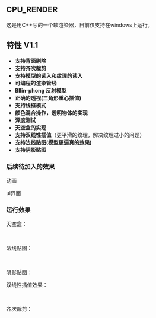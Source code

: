 ## CPU_RENDER

这是用C++写的一个软渲染器，目前仅支持在windows上运行。

## 特性 V1.1

- **支持背面剔除**
- **支持齐次裁剪**
- **支持模型的读入和纹理的读入**
- **可编程的渲染管线**
- **Bllin-phong 反射模型**
- **正确的透视(三角形重心插值)**
- **支持线框模式**
- **颜色混合操作，透明物体的实现**
- **深度测试**
- **天空盒的实现**
- **支持双线性插值**（更平滑的纹理，解决纹理过小的问题）
- **支持法线贴图(模型更逼真的效果)**
- **支持阴影贴图**

### 后续待加入的效果

动画

ui界面

### 运行效果

天空盒：

​	

法线贴图：

​	

阴影贴图：



双线性插值效果：

​	

齐次裁剪：










